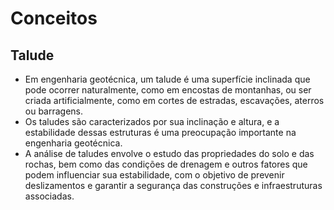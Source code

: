 # Conceitos

## Talude
- Em engenharia geotécnica, um talude é uma superfície inclinada que pode ocorrer naturalmente, como em encostas de montanhas, ou ser criada artificialmente, como em cortes de estradas, escavações, aterros ou barragens.
- Os taludes são caracterizados por sua inclinação e altura, e a estabilidade dessas estruturas é uma preocupação importante na engenharia geotécnica.
- A análise de taludes envolve o estudo das propriedades do solo e das rochas, bem como das condições de drenagem e outros fatores que podem influenciar sua estabilidade, com o objetivo de prevenir deslizamentos e garantir a segurança das construções e infraestruturas associadas.